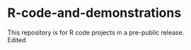 # R-code-and-demonstrations
This repository is for R code projects in a pre-public release.  
Edited
